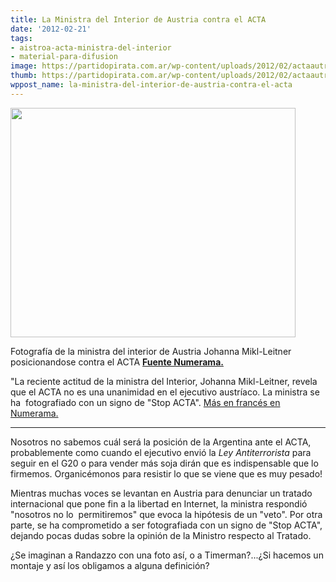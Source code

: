 ```yaml
---
title: La Ministra del Interior de Austria contra el ACTA
date: '2012-02-21'
tags:
- aistroa-acta-ministra-del-interior
- material-para-difusion
image: https://partidopirata.com.ar/wp-content/uploads/2012/02/actaautriche.jpg
thumb: https://partidopirata.com.ar/wp-content/uploads/2012/02/actaautriche-150x150.jpg
wppost_name: la-ministra-del-interior-de-austria-contra-el-acta
---
```


<a href="https://partidopirata.com.ar/wp-content/uploads/2012/02/actaautriche.jpg"><img class="aligncenter size-full wp-image-3225" title="Johanna Mikl-Leitner-Contra el ACTA" src="https://partidopirata.com.ar/wp-content/uploads/2012/02/actaautriche.jpg" alt="" width="456" height="367" /></a>

Fotografía de la ministra del interior de Austria Johanna Mikl-Leitner posicionandose contra el ACTA
<strong><a href="http://www.numerama.com/magazine/21701-l-autriche-prend-ses-distances-avec-l-acta.html" target="_blank">Fuente Numerama.</a></strong>

"La reciente actitud de la ministra del Interior, Johanna Mikl-Leitner, revela que el ACTA no es una unanimidad en el ejecutivo austríaco. La ministra se ha  fotografiado con un signo de "Stop ACTA".
<a href="http://www.numerama.com/magazine/21701-l-autriche-prend-ses-distances-avec-l-acta.html" target="_blank">Más en francés en Numerama.</a><hr>
Nosotros no sabemos cuál será la posición de la Argentina ante el ACTA, probablemente como cuando el ejecutivo envió la <i>Ley Antiterrorista</i> para seguir en el G20 o para vender más soja dirán que es indispensable que lo firmemos.
Organicémonos para resistir lo que se viene que es muy pesado!

Mientras muchas voces se levantan en Austria para denunciar un tratado internacional que pone fin a la libertad en Internet, la ministra respondió "nosotros no lo  permitiremos" que evoca la hipótesis de un "veto". Por otra parte, se ha comprometido a ser fotografiada con un signo de "Stop ACTA", dejando pocas dudas sobre la opinión de la Ministro respecto al Tratado.

¿Se imaginan a Randazzo con una foto así, o a Timerman?...¿Si hacemos un montaje y así los obligamos a alguna definición?
&nbsp;
